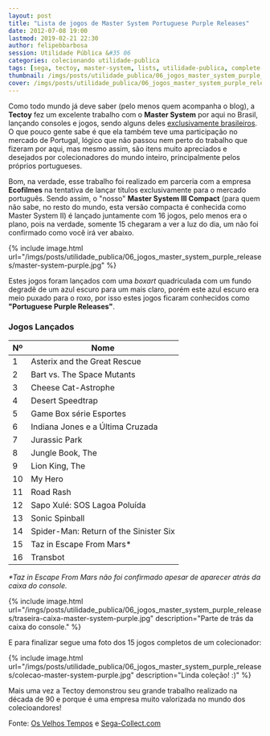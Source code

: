 ```yaml
---
layout: post
title: "Lista de jogos de Master System Portuguese Purple Releases"
date: 2012-07-08 19:00
lastmod: 2019-02-21 22:30
author: felipebbarbosa
session: Utilidade Pública &#35 06
categories: colecionando utilidade-publica
tags: [sega, tectoy, master-system, lists, utilidade-publica, complete-lists]
thumbnail: /imgs/posts/utilidade_publica/06_jogos_master_system_purple_releases/post_thumbnail.jpg
cover: /imgs/posts/utilidade_publica/06_jogos_master_system_purple_releases/post_header.jpg
---
```


Como todo mundo já deve saber (pelo menos quem acompanha o blog), a **Tectoy** fez um excelente trabalho com o **Master System** por aqui no Brasil, lançando consoles e jogos, sendo alguns deles [exclusivamente brasileiros](/colecionando/utilidade-publica/2011/01/22/jogos-master-system-exclusivos-tectoy.html). O que pouco gente sabe é que ela também teve uma participação no mercado de Portugal, lógico que não passou nem perto do trabalho que fizeram por aqui, mas mesmo assim, são itens muito apreciados e desejados por colecionadores do mundo inteiro, principalmente pelos próprios portugueses.

<!--more-->

Bom, na verdade, esse trabalho foi realizado em parceria com a empresa **Ecofilmes** na tentativa de lançar títulos exclusivamente para o mercado português. Sendo assim, o "nosso" **Master System III Compact** (para quem não sabe, no resto do mundo, esta versão compacta é conhecida como Master System II) é lançado juntamente com 16 jogos, pelo menos era o plano, pois na verdade, somente 15 chegaram a ver a luz do dia, um não foi confirmado como você irá ver abaixo.

{% include image.html
  url="/imgs/posts/utilidade_publica/06_jogos_master_system_purple_releases/master-system-purple.jpg" %}

Estes jogos foram lançados com uma _boxart_ quadriculada com um fundo degradê de um azul escuro para um mais claro, porém este azul escuro era meio puxado para o roxo, por isso estes jogos ficaram conhecidos como **"Portuguese Purple Releases"**.

### Jogos Lançados

| Nº  | Nome                                   |
| --- | -------------------------------------- |
| 1   | Asterix and the Great Rescue           |
| 2   | Bart vs. The Space Mutants             |
| 3   | Cheese Cat-Astrophe                    |
| 4   | Desert Speedtrap                       |
| 5   | Game Box série Esportes                |
| 6   | Indiana Jones e a Última Cruzada       |
| 7   | Jurassic Park                          |
| 8   | Jungle Book, The                       |
| 9   | Lion King, The                         |
| 10  | My Hero                                |
| 11  | Road Rash                              |
| 12  | Sapo Xulé: SOS Lagoa Poluída           |
| 13  | Sonic Spinball                         |
| 14  | Spider-Man: Return of the Sinister Six |
| 15  | Taz in Escape From Mars\*              |
| 16  | Transbot                               |

_\*Taz in Escape From Mars não foi confirmado apesar de aparecer atrás da caixa do console._

{% include image.html
  url="/imgs/posts/utilidade_publica/06_jogos_master_system_purple_releases/traseira-caixa-master-system-purple.jpg"
  description="Parte de trás da caixa do console." %}

E para finalizar segue uma foto dos 15 jogos completos de um colecionador:

{% include image.html
  url="/imgs/posts/utilidade_publica/06_jogos_master_system_purple_releases/colecao-master-system-purple.jpg"
  description="Linda coleção! :)" %}

Mais uma vez a Tectoy demonstrou seu grande trabalho realizado na década de 90 e porque é uma empresa muito valorizada no mundo dos colecioandores!

Fonte: [Os Velhos Tempos](http://osvelhostempos.blogspot.com.br/2011/10/normal-0-false-false-false-en-us-x-none.html) e [Sega-Collect.com](http://segacollect.blogspot.com.br/2008/09/portuguese-purple-releases.html)
